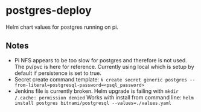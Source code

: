 # postgres-deploy

Helm chart values for postgres running on pi. 

## Notes

* Pi NFS appears to be too slow for postgres and therefore is not used. The pv/pvc is here for reference. Currently using local which is setup by default if persistence is set to true. 
* Secret create command template: `k create secret generic postgres --from-literal=postgresql-password=<psql_password>`
* Jenkins file is currently broken. Helm upgrade is failing with `mkdir /.cache: permission denied` Works with install from command line: `helm install postgres bitnami/postgresql --values=./values.yaml`

